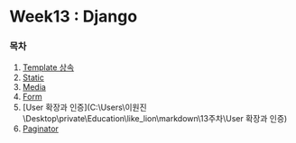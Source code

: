 <h1>Week13 : Django</h1>

<h3>목차</h3>



1. [Template 상속](C:\Users\이원진\Desktop\private\Education\like_lion\markdown\13주차\Template상속)
2. [Static](C:\Users\이원진\Desktop\private\Education\like_lion\markdown\13주차\Static)
3. [Media](C:\Users\이원진\Desktop\private\Education\like_lion\markdown\13주차\Media)
4. [Form](C:\Users\이원진\Desktop\private\Education\like_lion\markdown\13주차\Form)
5. [User 확장과 인증](C:\Users\이원진\Desktop\private\Education\like_lion\markdown\13주차\User 확장과 인증)
6. [Paginator](C:\Users\이원진\Desktop\private\Education\like_lion\markdown\13주차\Paginator)